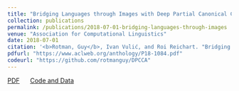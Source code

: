 ```yaml
---
title: "Bridging Languages through Images with Deep Partial Canonical Correlation Analysis"
collection: publications
permalink: /publications/2018-07-01-bridging-languages-through-images
venue: "Association for Computational Linguistics"
date: 2018-07-01
citation: '<b>Rotman, Guy</b>, Ivan Vulić, and Roi Reichart. "Bridging languages through images with deep partial canonical correlation analysis." <i>Proceedings of the 56th Annual Meeting of the Association for Computational Linguistics (Volume 1: Long Papers)</i>. 2018.'
pdfurl: "https://www.aclweb.org/anthology/P18-1084.pdf"
codeurl: "https://github.com/rotmanguy/DPCCA"
---  
```

<a href='https://www.aclweb.org/anthology/P18-1084.pdf'>PDF</a>
&nbsp;&nbsp;&nbsp;&nbsp;
<a href='https://github.com/rotmanguy/DPCCA'>Code and Data</a>
&nbsp;&nbsp;&nbsp;&nbsp;
